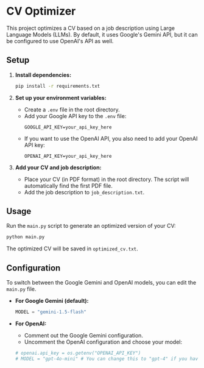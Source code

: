 # CV Optimizer

This project optimizes a CV based on a job description using Large Language Models (LLMs). By default, it uses Google's Gemini API, but it can be configured to use OpenAI's API as well.

## Setup

1. **Install dependencies:**
   ```bash
   pip install -r requirements.txt
   ```

2. **Set up your environment variables:**
   - Create a `.env` file in the root directory.
   - Add your Google API key to the `.env` file:
     ```
     GOOGLE_API_KEY=your_api_key_here
     ```
   - If you want to use the OpenAI API, you also need to add your OpenAI API key:
     ```
     OPENAI_API_KEY=your_api_key_here
     ```

3. **Add your CV and job description:**
   - Place your CV (in PDF format) in the root directory. The script will automatically find the first PDF file.
   - Add the job description to `job_description.txt`.

## Usage

Run the `main.py` script to generate an optimized version of your CV:

```bash
python main.py
```

The optimized CV will be saved in `optimized_cv.txt`.

## Configuration

To switch between the Google Gemini and OpenAI models, you can edit the `main.py` file.

- **For Google Gemini (default):**
  ```python
  MODEL = "gemini-1.5-flash"
  ```

- **For OpenAI:**
  - Comment out the Google Gemini configuration.
  - Uncomment the OpenAI configuration and choose your model:
  ```python
  # openai.api_key = os.getenv("OPENAI_API_KEY")
  # MODEL = "gpt-4o-mini" # You can change this to "gpt-4" if you have access
  ```
